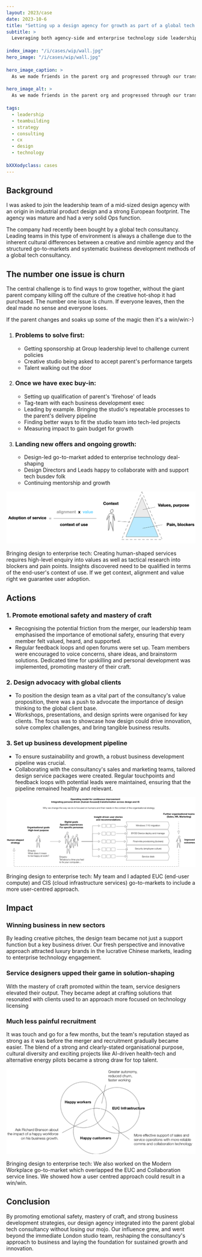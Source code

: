 ```yaml
---
layout: 2023/case
date: 2023-10-6
title: "Setting up a design agency for growth as part of a global tech consultancy"
subtitle: >
  Leveraging both agency-side and enterprise technology side leadership experiences, to shape the UK studio's place in the group's supply chain. I asked: how might we adapt our team structures and internal processes to <em>move a tech giant's offer closer to user-centricity</em> and working in a design-led way?

index_image: "/i/cases/wip/wall.jpg"
hero_image: "/i/cases/wip/wall.jpg"

hero_image_caption: >
  As we made friends in the parent org and progressed through our transformation, I tracked our influence and used a studio wall to publicly update our teams with post-its.

hero_image_alt: >
  As we made friends in the parent org and progressed through our transformation, I tracked our influence and used a studio wall to publicly update our teams with post-its.

tags: 
  - leadership
  - teambuilding
  - strategy
  - consulting
  - cx
  - design
  - technology

bXXXodyclass: cases
---
```


## Background

I was asked to join the leadership team of a mid-sized design agency with an origin in industrial product design and a strong European footprint. The agency was mature and had a very solid Ops function. 

The company had recently been bought by a global tech consultancy. Leading teams in this type of environment is always a challenge due to the inherent cultural differences between a creative and nimble agency and the structured go-to-markets and systematic business development methods of a global tech consultancy.

## The number one issue is churn

The central challenge is to find ways to grow together, without the giant parent company killing off the culture of the creative hot-shop it had purchased. The number one issue is churn. If everyone leaves, then the deal made no sense and everyone loses. 

If the parent changes and soaks up some of the magic then it's a win/win:-)

<ol class="roleTimeline">
<li class="roleTimelineEvent">
    <h3 class="eventTitle">Problems to solve first:</h3>
    <ul>
        <li>Getting sponsorship at Group leadership level to challenge current policies</li>
        <li>Creative studio being asked to accept parent's performance targets</li>
        <li>Talent walking out the door</li>
    </ul>
</li>
<li class="roleTimelineEvent">
    <h3 class="eventTitle">Once we have exec buy-in:</h3>
    <ul>
        <li>Setting up qualification of parent's 'firehose' of leads</li>
        <li>Tag-team with each business development exec</li>
        <li>Leading by example. Bringing the studio's repeatable processes to the parent's delivery pipeline</li>
        <li>Finding better ways to fit the studio team into tech-led projects</li>
        <li>Measuring impact to gain budget for growth</li>
    </ul>
</li>
<li class="roleTimelineEvent">
    <h3 class="eventTitle">Landing new offers and ongoing growth:</h3>
    <ul>
        <li>Design-led go-to-market added to enterprise technology deal-shaping</li>
        <li>Design Directors and Leads happy to collaborate with and support tech busdev folk</li>
        <li>Continuing mentorship and growth</li>
    </ul>
</li>
</ol>

![](/i/cases/wip/adoption.png)

<p class="imagecaption">Bringing design to enterprise tech: Creating human-shaped services requires high-level enquiry into values as well as tactical research into blockers and pain points. Insights discovered need to be qualified in terms of the end-user's context of use. If we get context, alignment and value right we guarantee user adoption.</p>

## Actions

### 1. Promote emotional safety and mastery of craft

- Recognising the potential friction from the merger, our leadership team emphasised the importance of emotional safety, ensuring that every member felt valued, heard, and supported.
- Regular feedback loops and open forums were set up. Team members were encouraged to voice concerns, share ideas, and brainstorm solutions. Dedicated time for upskilling and personal development was implemented, promoting mastery of their craft.

### 2. Design advocacy with global clients

- To position the design team as a vital part of the consultancy's value proposition, there was a push to advocate the importance of design thinking to the global client base.
- Workshops, presentations, and design sprints were organised for key clients. The focus was to showcase how design could drive innovation, solve complex challenges, and bring tangible business results.

### 3. Set up business development pipeline

- To ensure sustainability and growth, a robust business development pipeline was crucial.
- Collaborating with the consultancy's sales and marketing teams, tailored design service packages were created. Regular touchpoints and feedback loops with potential leads were maintained, ensuring that the pipeline remained healthy and relevant.

![](/i/cases/wip/cis-approach.png)

<p class="imagecaption">Bringing design to enterprise tech: My team and I adapted EUC (end-user compute) and CIS (cloud infrastructure services) go-to-markets to include a more user-centred approach.</p>

## Impact

### Winning business in new sectors

By leading creative pitches, the design team became not just a support function but a key business driver. Our fresh perspective and innovative approach attracted luxury brands in the lucrative Chinese markets, leading to enterprise technology engagement.

### Service designers upped their game in solution-shaping

With the mastery of craft promoted within the team, service designers elevated their output. They became adept at crafting solutions that resonated with clients used to an approach more focused on technology licensing

### Much less painful recruitment

It was touch and go for a few months, but the team's reputation stayed as strong as it was before the merger and recruitment gradually became easier. The blend of a strong and clearly-stated organisational purpose, cultural diversity and exciting projects like AI-driven health-tech and alternative energy pilots became a strong draw for top talent.


![](/i/cases/wip/happy-workers-venn.png)
<p class="imagecaption">Bringing design to enterprise tech: We also worked on the Modern Workplace go-to-market which overlapped the EUC and Collaboration service lines. We showed how a user centred approach could result in a win/win.</p>

## Conclusion

By promoting emotional safety, mastery of craft, and strong business development strategies, our design agency integrated into the parent global tech consultancy without losing our mojo. Our influence grew, and went beyond the immediate London studio team, reshaping the consultancy's approach to business and laying the foundation for sustained growth and innovation.

